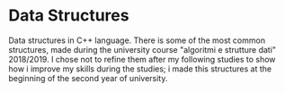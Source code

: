 # Data Structures
Data structures in C++ language. There is some of the most common structures, made during the university course "algoritmi e strutture dati" 
2018/2019. I chose not to refine them after my following studies to show how i improve my skills during the studies; i made this structures
at the beginning of the second year of university.

